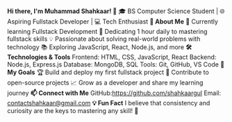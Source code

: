 ****Hi there, I'm Muhammad Shahkaar! 👋****
🎓 BS Computer Science Student | 🌐 Aspiring Fullstack Developer | 💻 Tech Enthusiast
**🚀 **About Me****
🔭 Currently learning Fullstack Development
🌱 Dedicating 1 hour daily to mastering fullstack skills
💡 Passionate about solving real-world problems with technology
📚 Exploring JavaScript, React, Node.js, and more
**🛠️ **Technologies & Tools****
Frontend: HTML, CSS, JavaScript, React
Backend: Node.js, Express.js
Database: MongoDB, SQL
Tools: Git, GitHub, VS Code
**🌟 **My Goals****
🏆 Build and deploy my first fullstack project
🚀 Contribute to open-source projects
📈 Grow as a developer and share my learning journey
**📫 **Connect with Me****
GitHub:https://github.com/shahkaargul
Email: contactshahkaar@gmail.com
**💡 Fun Fact**
I believe that consistency and curiosity are the keys to mastering any skill! 🚀

